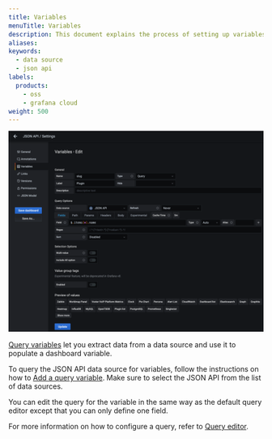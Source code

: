 ```yaml
---
title: Variables
menuTitle: Variables
description: This document explains the process of setting up variables using JSON API data source
aliases:
keywords:
  - data source
  - json api
labels:
  products:
    - oss
    - grafana cloud
weight: 500
---
```


![Variables](https://raw.githubusercontent.com/grafana/grafana-json-datasource/main/docs/images/variable.png)

[Query variables](https://grafana.com/docs/grafana/latest/variables/variable-types/add-query-variable) let you extract data from a data source and use it to populate a dashboard variable.

To query the JSON API data source for variables, follow the instructions on how to [Add a query variable](https://grafana.com/docs/grafana/latest/variables/variable-types/add-query-variable). Make sure to select the JSON API from the list of data sources.

You can edit the query for the variable in the same way as the default query editor except that you can only define one field.

For more information on how to configure a query, refer to [Query editor](./query-editor.md).

